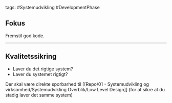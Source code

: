 tags: #Systemudvikling #DevelopmentPhase
## Fokus
Fremstil god kode.

---

## Kvalitetssikring
- Laver du det rigtige system?
- Laver du systemet rigtigt? 

Der skal være direkte sporbarhed til [[Repo/01 - Systemudvikling og virksomhed/Systemudvikling Overblik/Low Level Design]] (for at sikre at du stadig laver det samme system)